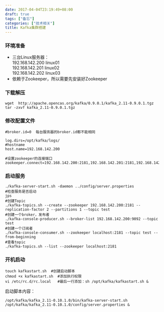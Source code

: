 ```yaml
---
date: 2017-04-04T23:19:49+08:00
draft: true
tags: ["备忘"]
categories: ["技术相关"]
title: Kafka集群搭建
---
```


### 环境准备
- 三台Linux服务器：  
192.168.142.200 linux01  
192.168.142.201 linux02  
192.168.142.202 linux03  
- 依赖于Zookeeper，所以需要先安装好Zookeeper

### 下载解压
```
wget  http://apache.opencas.org/kafka/0.9.0.1/kafka_2.11-0.9.0.1.tgz
tar -zxvf kafka_2.11-0.9.0.1.tgz
```

### 修改配置文件
```
#broker.id=0  每台服务器的broker.id都不能相同

log.dirs=/opt/kafka/logs/
#hostname
host.name=192.168.142.200

#设置zookeeper的连接端口
zookeeper.connect=192.168.142.200:2181,192.168.142.201:2181,192.168.142.202:2181
```

### 启动服务
```
./kafka-server-start.sh -daemon ../config/server.properties
#检查服务是否启动
jps
#创建Topic
./kafka-topics.sh --create --zookeeper 192.168.142.200:2181 --replication-factor 2 --partitions 1 --topic test
#创建一个broker，发布者
./kafka-console-producer.sh --broker-list 192.168.142.200:9092 --topic test
#创建一个订阅者
./kafka-console-consumer.sh --zookeeper localhost:2181 --topic test --from-beginning
#查看topic
./kafka-topics.sh --list --zookeeper localhost:2181
```

### 开机启动
```
touch kafkastart.sh  #创建启动脚本
chmod +x kafkastart.sh  #添加执行权限
vi /etc/rc.d/rc.local   #最后一行添加：sh /opt/kafka/kafkastart.sh & 
```
启动脚本内容：
```
/opt/kafka/kafka_2.11-0.10.1.0/bin/kafka-server-start.sh /opt/kafka/kafka_2.11-0.10.1.0/config/server.properties &
```